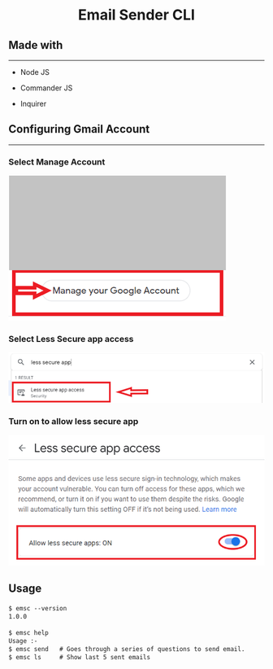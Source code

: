 <h1 style="text-align:center;font-weight:700">Email Sender CLI</h1>

<h2>Made with</h2><hr>

- Node JS

- Commander JS

- Inquirer

<h2>Configuring Gmail Account</h2><hr>

<h3>Select Manage Account</h3>

![Select Manage Account](./Assets/p1.png)

<h3>Select Less Secure app access</h3>

![Select Less Secure app access](./Assets/p2.png)

<h3>Turn on to allow less secure app</h3>

![Turn on to allow less secure app](./Assets/p3.png)

<h2>Usage</h2>

```
$ emsc --version
1.0.0

$ emsc help
Usage :-
$ emsc send   # Goes through a series of questions to send email.
$ emsc ls     # Show last 5 sent emails

```
